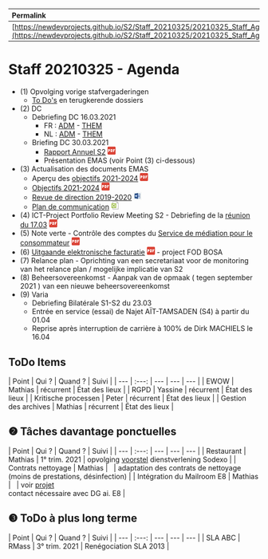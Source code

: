 <link rel="stylesheet" href="https://newdevprojects.github.io/S2/S2.css">
<link rel="stylesheet" href="S2.css">

&nbsp;

&nbsp;

| Permalink |
| :--- |
| [https://newdevprojects.github.io/S2/Staff_20210325/20210325_Staff_Agenda.html](https://newdevprojects.github.io/S2/Staff_20210325/20210325_Staff_Agenda.html) | 

# Staff 20210325 - Agenda

* (1) Opvolging vorige stafvergaderingen
	* [To Do's](#todo) en terugkerende dossiers
* (2) DC 
	* Debriefing DC 16.03.2021
		* FR : [ADM](https://newdevprojects.github.io/S2/Staff/20210316_Adm_FR.pdf) - [THEM](https://newdevprojects.github.io/S2/Staff/20210316_Them_FR.pdf)
		* NL : [ADM](https://newdevprojects.github.io/S2/Staff/20210316_Adm_NL.pdf) - [THEM](https://newdevprojects.github.io/S2/Staff/20210316_Them_NL.pdf)
	* Briefing DC 30.03.2021
		* [Rapport Annuel S2](Rapport_Annuel_S2_2020_DEF.pdf) ![](pdf.png)  
		* Présentation EMAS (voir Point (3) ci-dessous)
* (3) Actualisation des documents EMAS
	* Aperçu des [objectifs 2021-2024](Apercu_Objectifs_EMAS.pdf) ![](pdf.png)
	* [Objectifs 2021-2024](Objectifs_EMAS_2021-24.pdf) ![](pdf.png)
	* [Revue de direction 2019-2020](Revue_Direction_2019-20.docx) ![](word.jpg)
	* [Plan de communication](Plan_Communication_EMAS_2021.xlsx) ![](excel.png)
* (4) ICT-Project Portfolio Review Meeting S2 - Debriefing de la [réunion du 17.03](ICT_project_portfolio_review.pdf) ![](pdf.png)
* (5) Note verte - Contrôle des comptes du [Service de médiation pour le consommateur](Controle_comptes_Service_Mediation_Conso.pdf) ![](pdf.png)
* (6) [Uitgaande elektronische facturatie](Uitgaande_elektronische_facturatie.pdf) ![](pdf.png) - project FOD BOSA
* (7) Relance plan - Oprichting van een secretariaat voor de monitoring van het relance plan / mogelijke implicatie van S2
* (8) Beheersovereenkomst -  Aanpak van de opmaak ( tegen september 2021 ) van een nieuwe beheersovereenkomst
* (9) Varia
	* Debriefing Bilatérale S1-S2 du 23.03
	* Entrée en service (essai) de Najet AÏT-TAMSADEN (S4) à partir du 01.04
	* Reprise après interruption de carrière à 100% de Dirk MACHIELS le 16.04


<a name="todo"> </a>

## ToDo Items

| Point | Qui ? | Quand ? | Suivi |
| --- | :---: | --- | --- | --- |
| EWOW | Mathias | récurrent | &Eacute;tat des lieux |
| RGPD | Yassine | récurrent | &Eacute;tat des lieux |
| Kritische processen | Peter | récurrent | &Eacute;tat des lieux |
| Gestion des archives | Mathias | récurrent | &Eacute;tat des lieux |

## &#10103; Tâches davantage ponctuelles

| Point | Qui ? | Quand ? | Suivi |
| --- | :---: | --- | --- | --- |
| Restaurant | Mathias | 1° trim. 2021 | opvolging [voorstel](https://newdevprojects.github.io/S2/Staff_20210107/20210107_Sodexo_aangepaste_werking.pdf) dienstverlening Sodexo |
| Contrats nettoyage | Mathias | &nbsp; | adaptation des contrats de nettoyage (moins de prestations, désinfection) |
| Intégration du Mailroom E8 | Mathias | &nbsp; | voir [projet](https://newdevprojects.github.io/S2/Staff_20210204/Nota_verzendingsdienst_E8.pdf)<br>contact nécessaire avec DG ai. E8 |

## &#10104; ToDo à plus long terme

| Point | Qui ? | Quand ? | Suivi |
| --- | :---: | --- | --- | --- |
| SLA ABC | RMass | 3° trim. 2021 | Renégociation SLA 2013 |
